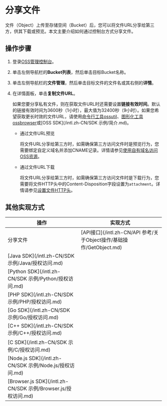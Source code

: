 # 分享文件

文件（Object）上传至存储空间（Bucket）后，您可以将文件URL分享给第三方，供其下载或预览。本文主要介绍如何通过控制台方式分享文件。

## 操作步骤

1.  登录[OSS管理控制台](https://oss.console.aliyun.com/)。

2.  单击左侧导航栏的**Bucket列表**，然后单击目标Bucket名称。

3.  单击左侧导航栏的**文件管理**，然后单击目标文件的文件名或其右侧的**详情**。

4.  在详情面板，单击**复制文件URL**。

    如果您要分享私有文件，则在获取文件URL时还需要设置**链接有效时间**。默认的链接有效时间为3600秒（1小时），最大值为32400秒（9小时）。如果您希望获取更长时效的文件URL，请使用[命令行工具ossutil](/intl.zh-CN/常用工具/命令行工具ossutil/常用命令/sign.md)、[图形化工具ossbrowser](/intl.zh-CN/常用工具/图形化管理工具ossbrowser/快速开始.md)或[OSS SDK](/intl.zh-CN/SDK 示例/简介.md)。

    -   通过文件URL预览

        将文件URL分享给第三方时，如需确保第三方访问文件时是预览行为，您需要绑定自定义域名并添加CNAME记录。详情请参见[使用自有域名访问OSS资源]()。

    -   通过文件URL下载

        将文件URL分享给第三方时，如需确保第三方访问文件时是下载行为，您需要将文件HTTP头中的Content-Disposition字段设置为`attachment`。详情请参见[设置文件HTTP头](/intl.zh-CN/控制台用户指南/上传、下载和管理文件/设置文件HTTP头.md)。


## 其他实现方式

|操作|实现方式|
|--|----|
|分享文件|[API接口](/intl.zh-CN/API 参考/关于Object操作/基础操作/GetObject.md)|
|[Java SDK](/intl.zh-CN/SDK 示例/Java/授权访问.md)|
|[Python SDK](/intl.zh-CN/SDK 示例/Python/授权访问.md)|
|[PHP SDK](/intl.zh-CN/SDK 示例/PHP/授权访问.md)|
|[Go SDK](/intl.zh-CN/SDK 示例/Go/授权访问.md)|
|[C++ SDK](/intl.zh-CN/SDK 示例/C++/授权访问.md)|
|[C SDK](/intl.zh-CN/SDK 示例/C/授权访问.md)|
|[Node.js SDK](/intl.zh-CN/SDK 示例/Node.js/授权访问.md)|
|[Browser.js SDK](/intl.zh-CN/SDK 示例/Browser.js/授权访问.md)|

